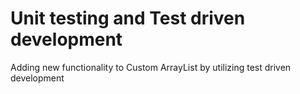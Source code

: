 # Unit testing and Test driven development

Adding new functionality to Custom ArrayList by utilizing test driven development
